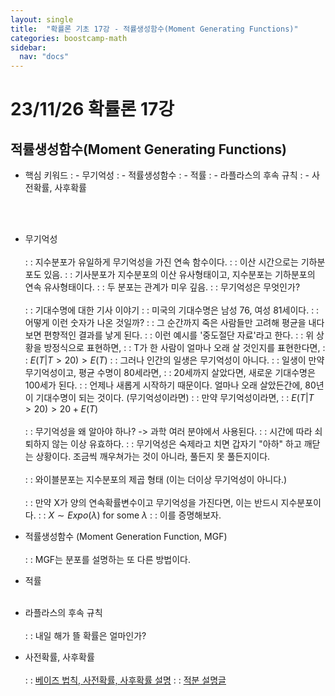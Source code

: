 ```yaml
---
layout: single
title:  "확률론 기초 17강 - 적률생성함수(Moment Generating Functions)"
categories: boostcamp-math
sidebar:
  nav: "docs"
---
```


# 23/11/26 확률론 17강

<h2>적률생성함수(Moment Generating Functions)</h2>

- 핵심 키워드
: - 무기억성
: - 적률생성함수
: - 적률
: - 라플라스의 후속 규칙
: - 사전확률, 사후확률

<br><br>

- 무기억성<br><br>
: : 지수분포가 유일하게 무기억성을 가진 연속 함수이다.
: : 이산 시간으로는 기하분포도 있음.
: : 기사분포가 지수분포의 이산 유사형태이고, 지수분포는 기하분포의 연속 유사형태이다.
: : 두 분포는 관계가 미우 깊음.
: : 무기억성은 무엇인가?
<br><br>
: : 기대수명에 대한 기사 이야기
: : 미국의 기대수명은 남성 76, 여성 81세이다.
: : 어떻게 이런 숫자가 나온 것일까?
: : 그 순간까지 죽은 사람들만 고려해 평균을 내다 보면 편향적인 결과를 낳게 된다.
: : 이런 예시를 '중도절단 자료'라고 한다.
: : 위 상황을 방정식으로 표현하면,
: : T가 한 사람이 얼마나 오래 살 것인지를 표현한다면,
: : $E(T \vert T > 20) > E(T)$
: : 그러나 인간의 일생은 무기억성이 아니다.
: : 일생이 만약 무기억성이고, 평균 수명이 80세라면,
: : 20세까지 살았다면, 새로운 기대수명은 100세가 된다. 
: : 언제나 새롭게 시작하기 때문이다. 얼마나 오래 살았든간에, 80년이 기대수명이 되는 것이다. (무기억성이라면)
: : 만약 무기억성이라면,
: : $E(T \vert T > 20) > 20+E(T)$
<br><br>
: : 무기억성을 왜 알아야 하나? -> 과학 여러 분야에서 사용된다.
: : 시간에 따라 쇠퇴하지 않는 이상 유효하다.
: : 무기억성은 숙제라고 치면 갑자기 "아하" 하고 깨닫는 상황이다. 조금씩 깨우쳐가는 것이 아니라, 풀든지 못 풀든지이다.
<br><br>
: : 와이블분포는 지수분포의 제곱 형태 (이는 더이상 무기억성이 아니다.)
<br><br>
: : 만약 X가 양의 연속확률변수이고 무기억성을 가진다면, 이는 반드시 지수분포이다.
: : $X \sim Expo(\lambda)$ for some $\lambda$
: : 이를 증명해보자.

- 적률생성함수 (Moment Generation Function, MGF)<br><br>
: : MGF는 분포를 설명하는 또 다른 방법이다.



- 적률<br><br>


- 라플라스의 후속 규칙<br><br>
: : 내일 해가 뜰 확률은 얼마인가?


- 사전확률, 사후확률<br><br>
: : <a href="https://datascienceschool.net/02%20mathematics/06.06%20%EB%B2%A0%EC%9D%B4%EC%A6%88%20%EC%A0%95%EB%A6%AC.html">베이즈 법칙, 사전확률, 사후확률 설명</a>
: : <a href="https://dimenchoi.tistory.com/34">적분 설명글</a>
